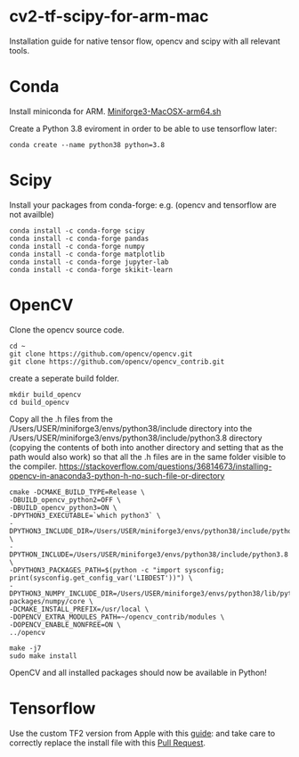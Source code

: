 # cv2-tf-scipy-for-arm-mac
Installation guide for native tensor flow, opencv and scipy with all relevant tools.

# Conda

Install miniconda for ARM.
[Miniforge3-MacOSX-arm64.sh](https://github.com/conda-forge/miniforge/releases/latest/download/Miniforge3-MacOSX-arm64.sh)

Create a Python 3.8 eviroment in order to be able to use tensorflow later:
```shell
conda create --name python38 python=3.8
```

# Scipy

Install your packages from conda-forge:
e.g. (opencv and tensorflow are not availble)
```shell
conda install -c conda-forge scipy
conda install -c conda-forge pandas
conda install -c conda-forge numpy
conda install -c conda-forge matplotlib
conda install -c conda-forge jupyter-lab
conda install -c conda-forge skikit-learn
```

# OpenCV

Clone the opencv source code.
```shell
cd ~
git clone https://github.com/opencv/opencv.git
git clone https://github.com/opencv/opencv_contrib.git
```

create a seperate build folder.
```
mkdir build_opencv
cd build_opencv
```

Copy all the .h files from the /Users/USER/miniforge3/envs/python38/include directory into the /Users/USER/miniforge3/envs/python38/include/python3.8 directory (copying the contents of both into another directory and setting that as the path would also work) so that all the .h files are in the same folder visible to the compiler. https://stackoverflow.com/questions/36814673/installing-opencv-in-anaconda3-python-h-no-such-file-or-directory

```shell
cmake -DCMAKE_BUILD_TYPE=Release \
-DBUILD_opencv_python2=OFF \
-DBUILD_opencv_python3=ON \
-DPYTHON3_EXECUTABLE=`which python3` \
-DPYTHON3_INCLUDE_DIR=/Users/USER/miniforge3/envs/python38/include/python3.8 \
-DPYTHON_INCLUDE=/Users/USER/miniforge3/envs/python38/include/python3.8 \
-DPYTHON3_PACKAGES_PATH=$(python -c "import sysconfig; print(sysconfig.get_config_var('LIBDEST'))") \
-DPYTHON3_NUMPY_INCLUDE_DIR=/Users/USER/miniforge3/envs/python38/lib/python3.8/site-packages/numpy/core \
-DCMAKE_INSTALL_PREFIX=/usr/local \
-DOPENCV_EXTRA_MODULES_PATH=~/opencv_contrib/modules \
-DOPENCV_ENABLE_NONFREE=ON \
../opencv
```

```
make -j7
sudo make install
```

OpenCV and all installed packages should now be available in Python!

# Tensorflow
Use the custom TF2 version from Apple with this [guide](https://github.com/mwidjaja1/DSOnMacARM): and take care to correctly replace the install file with this [Pull Request](https://github.com/apple/tensorflow_macos/pull/63).
